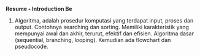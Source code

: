 **Resume - Introduction Be**

1. Algoritma, adalah prosedur komputasi yang terdapat input, proses dan output. Contohnya searching dan sorting. Memiliki karakteristik yang mempunyai awal dan akhir, 
   terurut, efektif dan efisien. Algoritma dasar (sequential, branching, looping). Kemudian ada flowchart dan pseudocode. 
